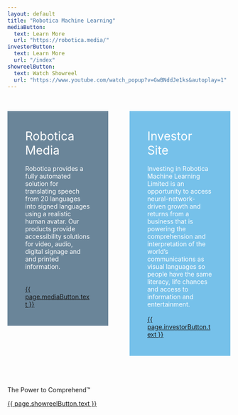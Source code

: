 ```yaml
---
layout: default
title: "Robotica Machine Learning"
mediaButton: 
  text: Learn More
  url: "https://robotica.media/"
investorButton: 
  text: Learn More
  url: "/index"
showreelButton: 
  text: Watch Showreel
  url: "https://www.youtube.com/watch_popup?v=GwBNddJe1ks&autoplay=1"
---
```

<section class = 'content-home wrap center'>

<br />
<br />
<div style="width: 45%; background-color: #6a8599; display: inline-block; vertical-align: top;">
  <div style="padding: 2.5rem; color: white">
    <font style="font-size: 20pt">Robotica Media</font>
    <br />
    <br />
    Robotica provides a fully automated solution for translating speech from 20 languages into signed languages using a realistic human avatar. Our products provide accessibility solutions for video, audio, digital signage and and printed information.
    <br />
    <br />
    <br />
    <a href = '{{ page.mediaButton.url }}' class = 'button'>{{ page.mediaButton.text }}</a>
  </div>
</div>
<div style="width: 8%; display: inline-block;"></div>
<div style="width: 45%; background-color: #76c1ea; display: inline-block; vertical-align: top;">
    <div style="padding: 2.5rem; color: white">
      <font style="font-size: 20pt">Investor Site</font>
      <br />
      <br />
      Investing in Robotica Machine Learning Limited is an opportunity to access neural-network-driven growth and returns from a business that is powering the comprehension and interpretation of the world’s communications as visual languages so people have the same literacy, life chances and access to information and entertainment.
      <br />
      <br />
      <a href = '{{ page.investorButton.url }}' class = 'button'>{{ page.investorButton.text }}</a>
  </div>
</div>

<br />
<div></div>
<br />
<br />
<br />
<br />
The Power to Comprehend&trade;
<br />

<a href = '{{ page.showreelButton.url }}' class = 'button'>{{ page.showreelButton.text }}</a>

</section>
